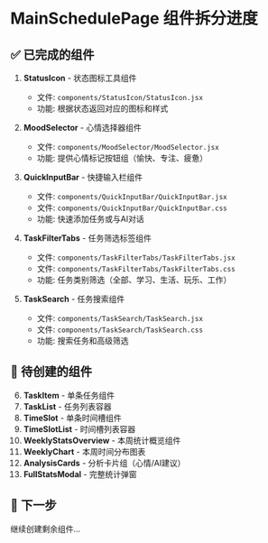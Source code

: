 # MainSchedulePage 组件拆分进度

## ✅ 已完成的组件

1. **StatusIcon** - 状态图标工具组件
   - 文件: `components/StatusIcon/StatusIcon.jsx`
   - 功能: 根据状态返回对应的图标和样式

2. **MoodSelector** - 心情选择器组件
   - 文件: `components/MoodSelector/MoodSelector.jsx`
   - 功能: 提供心情标记按钮组（愉快、专注、疲惫）

3. **QuickInputBar** - 快捷输入栏组件
   - 文件: `components/QuickInputBar/QuickInputBar.jsx`
   - 文件: `components/QuickInputBar/QuickInputBar.css`
   - 功能: 快速添加任务或与AI对话

4. **TaskFilterTabs** - 任务筛选标签组件
   - 文件: `components/TaskFilterTabs/TaskFilterTabs.jsx`
   - 文件: `components/TaskFilterTabs/TaskFilterTabs.css`
   - 功能: 任务类别筛选（全部、学习、生活、玩乐、工作）

5. **TaskSearch** - 任务搜索组件
   - 文件: `components/TaskSearch/TaskSearch.jsx`
   - 文件: `components/TaskSearch/TaskSearch.css`
   - 功能: 搜索任务和高级筛选

## 🔄 待创建的组件

6. **TaskItem** - 单条任务组件
7. **TaskList** - 任务列表容器
8. **TimeSlot** - 单条时间槽组件
9. **TimeSlotList** - 时间槽列表容器
10. **WeeklyStatsOverview** - 本周统计概览组件
11. **WeeklyChart** - 本周时间分布图表
12. **AnalysisCards** - 分析卡片组（心情/AI建议）
13. **FullStatsModal** - 完整统计弹窗

## 📝 下一步

继续创建剩余组件...

